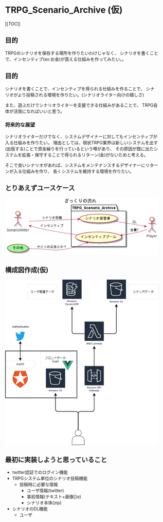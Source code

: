 # TRPG_Scenario_Archive (仮)

[[_TOC_]]

## 目的
TRPGのシナリオを保存する場所を作りたいわけじゃなく、
シナリオを書くことで、インセンティブ(ex:お金)が貰える仕組みを作ってみたい。。


## 目的

シナリオを書くことで、インセンティブを得られる仕組みを作ることで、
シナリオがより投稿される環境を作りたい。(シナリオライター向けの嬉しさ)

また、遊ぶだけでシナリオライターを支援できる仕組みがあることで、
TRPG自体が活発になればいいと思う。

### 将来的な展望

シナリオライターだけでなく、システムデザイナーに対してもインセンティブが入る仕組みを作りたい。
理由としては、現状TRPG業界は新しいシステムを出す(出版する)ことで資金繰りを行っているという噂があり、
その原因が既に出たシステムを拡張・保守することで得られるリターン(金)がないためと考える。

そこで良いシナリオがあれば、システムをメンテナンスするデザイナーにリターンが入る仕組みを作り、
長くシステムを維持する環境を作りたい。

## とりあえずユースケース

![useCase](/out/ideas/uml/useCase/useCase.png)

## 構成図作成(仮)
![archi](/out/archi/architecture.png)

## 最初に実装しようと思っていること

- twitter認証でのログイン機能
- TRPGシステム単位のシナリオ投稿機能
  - 投稿時に必要な情報 
    - ユーザ情報(twitter)
    - 事前情報(テキスト+画像[]α)
    - シナリオ本体(zip)
- シナリオのDL機能
  - ユーザ

